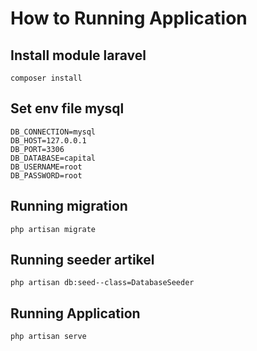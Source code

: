 # How to Running Application

## Install module laravel
```
composer install
```

## Set env file mysql
```
DB_CONNECTION=mysql
DB_HOST=127.0.0.1
DB_PORT=3306
DB_DATABASE=capital
DB_USERNAME=root
DB_PASSWORD=root
```

## Running migration
```
php artisan migrate
```

## Running seeder artikel
```
php artisan db:seed--class=DatabaseSeeder
```

## Running Application
```
php artisan serve
```